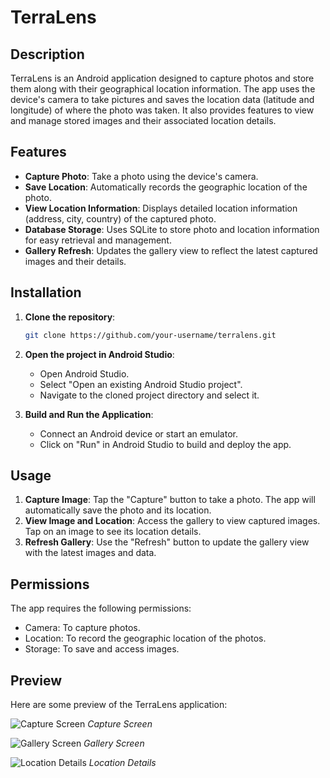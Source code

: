# TerraLens

## Description
TerraLens is an Android application designed to capture photos and store them along with their geographical location information. The app uses the device's camera to take pictures and saves the location data (latitude and longitude) of where the photo was taken. It also provides features to view and manage stored images and their associated location details.

## Features
- **Capture Photo**: Take a photo using the device's camera.
- **Save Location**: Automatically records the geographic location of the photo.
- **View Location Information**: Displays detailed location information (address, city, country) of the captured photo.
- **Database Storage**: Uses SQLite to store photo and location information for easy retrieval and management.
- **Gallery Refresh**: Updates the gallery view to reflect the latest captured images and their details.

## Installation
1. **Clone the repository**:
    ```bash
    git clone https://github.com/your-username/terralens.git
    ```

2. **Open the project in Android Studio**:
    - Open Android Studio.
    - Select "Open an existing Android Studio project".
    - Navigate to the cloned project directory and select it.

3. **Build and Run the Application**:
    - Connect an Android device or start an emulator.
    - Click on "Run" in Android Studio to build and deploy the app.

## Usage
1. **Capture Image**: Tap the "Capture" button to take a photo. The app will automatically save the photo and its location.
2. **View Image and Location**: Access the gallery to view captured images. Tap on an image to see its location details.
3. **Refresh Gallery**: Use the "Refresh" button to update the gallery view with the latest images and data.

## Permissions
The app requires the following permissions:
- Camera: To capture photos.
- Location: To record the geographic location of the photos.
- Storage: To save and access images.
  
## Preview
Here are some preview of the TerraLens application:

![Capture Screen](screenshots/capture_screen.png)
*Capture Screen*

![Gallery Screen](screenshots/gallery_screen.png)
*Gallery Screen*

![Location Details](screenshots/location_details.png)
*Location Details*
